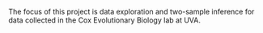 The focus of this project is data exploration and two-sample inference for data collected in the Cox Evolutionary Biology lab at UVA.